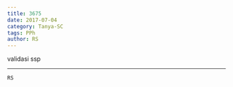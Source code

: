 ```yaml
---
title: 3675
date: 2017-07-04
category: Tanya-SC
tags: PPh
author: RS
---
```


validasi ssp

---



`RS`
